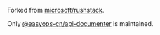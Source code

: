 Forked from [microsoft/rushstack](https://github.com/microsoft/rushstack).

Only [@easyops-cn/api-documenter](apps/api-documenter) is maintained.
